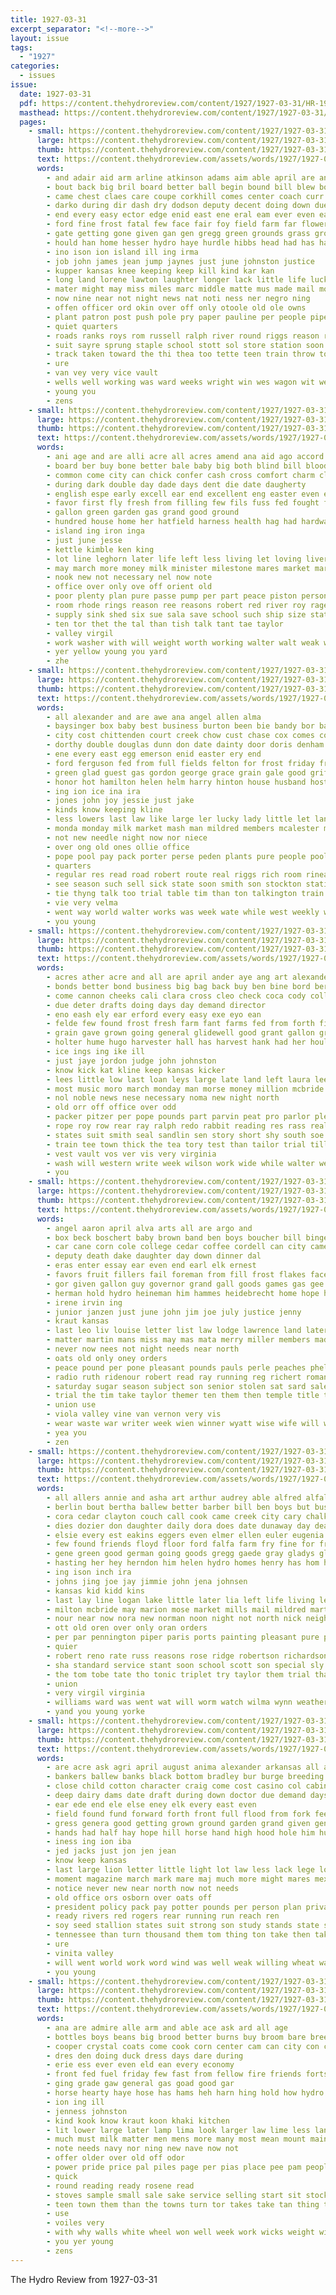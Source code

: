 ```yaml
---
title: 1927-03-31
excerpt_separator: "<!--more-->"
layout: issue
tags:
  - "1927"
categories:
  - issues
issue:
  date: 1927-03-31
  pdf: https://content.thehydroreview.com/content/1927/1927-03-31/HR-1927-03-31.pdf
  masthead: https://content.thehydroreview.com/content/1927/1927-03-31/masthead/HR-1927-03-31.jpg
  pages:
    - small: https://content.thehydroreview.com/content/1927/1927-03-31/small/HR-1927-03-31-01.jpg
      large: https://content.thehydroreview.com/content/1927/1927-03-31/large/HR-1927-03-31-01.jpg
      thumb: https://content.thehydroreview.com/content/1927/1927-03-31/thumbnails/HR-1927-03-31-01.jpg
      text: https://content.thehydroreview.com/assets/words/1927/1927-03-31/HR-1927-03-31-01.txt
      words:
        - and adair aid arm arline atkinson adams aim able april are ana agent ask all andy ard aper
        - bout back big bril board better ball begin bound bill blew bouquet boyle bandy been banner bidding beggs burns beat burn best barb both bone but broad bridge baptist beams brought band bales bari bank bixler body blown
        - came chest claes care coupe corkhill comes center coach curr caddo cording coup council cockerill county cotton city cocker come card cure change cot christ custer clara cause collar credit class car cost chow court chin con cummins can church
        - darko during dir dash dry dodson deputy decent doing down due davis driver death dione dresser date dunn deal duty day done doubt
        - end every easy ector edge enid east ene eral eam ever even ear elm eye
        - ford fine frost fatal few face fair foy field farm far flowers from fic fort fire fulks fields former ference full folks first fountain fill for friday fell
        - gate getting gone given gan gen gregg green grounds grass grove ger gum glee game gene good gas gower gain gash
        - hould han home hesser hydro haye hurdle hibbs head had has ham hinton huge hand hamlet held him hurt how her height hammer hatfield hard henry hinder hee half herrington hot homer house hes high harry hill
        - ino ison ion island ill ing irma
        - job john james jean jump jaynes just june johnston justice
        - kupper kansas knee keeping keep kill kind kar kan
        - long land lorene lawton laughter longer lack little life lucky late line laura litter lead latter list lon lay later larger light look lal law last levi left less landmark laws
        - mater might may miss miles marc middle matte mus made mail moore march main many mark minor most music moye must man mor men moores mete mary much morning mans medley more mer morn min mai mile mies mansi
        - now nine near not night news nat noti ness ner negro ning
        - offen officer ord okin over off only otoole old ole owns
        - plant patron post push pole pry paper pauline per people pipe pen perfect points place pea piece peace public person price police page point parker ports pest pay pin pas part present pastor
        - quiet quarters
        - roads ranks roys rom russell ralph river round riggs reason ressler run ruhl rock road roe reading rain reader ren rink ridenour ran roy rouge riding
        - suit sayre sprung staple school stott sol store station soon soo sweep stead short surprise stange single such spring sem slight ser sons sam street state shells staples solo snow stand sincere stoves sas session sense sly strong stables sapiro sale special start score sever sister streets see simpson seach said shawnee seen son sun saturday she senior saw six stores shape set speaks service stich send senger sunday states summer
        - track taken toward the thi thea too tette teen train throw top thing tank tin title taylor thoroughman them turn than tims town tool tongue then team thomas tree till take thy
        - ure
        - van vey very vice vault
        - wells well working was ward weeks wright win wes wagon wit weatherford weak want waters walks weather week way wild wise weeding with while wind white worst wheat waste work winn wal worl why won will
        - young you
        - zens
    - small: https://content.thehydroreview.com/content/1927/1927-03-31/small/HR-1927-03-31-02.jpg
      large: https://content.thehydroreview.com/content/1927/1927-03-31/large/HR-1927-03-31-02.jpg
      thumb: https://content.thehydroreview.com/content/1927/1927-03-31/thumbnails/HR-1927-03-31-02.jpg
      text: https://content.thehydroreview.com/assets/words/1927/1927-03-31/HR-1927-03-31-02.txt
      words:
        - ani age and are alli acre all acres amend ana aid ago accord
        - board ber buy bone better bale baby big both blind bill blood brou been bradley beans bills braly
        - common come city can chick confer cash cross comfort charm close car corn consul caddo cold ching county chop canna coaty
        - during dark double day dade days dent die date daugherty
        - english espe early excell ear end excellent eng easter even every
        - favor first fly fresh from filling few fils fuss fed fought flag floor fan for felton free farm fand fall
        - gallon green garden gas grand good ground
        - hundred house home her hatfield harness health hag had hardware humes hoi half has hydro hay
        - island ing iron inga
        - just june jesse
        - kettle kimble ken king
        - lot line leghorn later life left less living let loving liverpool look lowell league lite laws land large linen light
        - may march more money milk minister milestone mares market marie many mckee most morris mans mar malke millet men
        - nook new not necessary nel now note
        - office over only ove off orient old
        - poor plenty plan pure passe pump per part peace piston person present price prairie policy pack pen pullen
        - room rhode rings reason ree reasons robert red river roy rage
        - supply sink shed six sue sala save school such ship size state stove seed station sides stover soy second session seam sweet strain stock see show shows single sale sell seems seven
        - ten tor thet the tal than tish talk tant tae taylor
        - valley virgil
        - work washer with will weight worth working walter walt weak western while wells world water white winter wheat walls window want was well war
        - yer yellow young you yard
        - zhe
    - small: https://content.thehydroreview.com/content/1927/1927-03-31/small/HR-1927-03-31-03.jpg
      large: https://content.thehydroreview.com/content/1927/1927-03-31/large/HR-1927-03-31-03.jpg
      thumb: https://content.thehydroreview.com/content/1927/1927-03-31/thumbnails/HR-1927-03-31-03.jpg
      text: https://content.thehydroreview.com/assets/words/1927/1927-03-31/HR-1927-03-31-03.txt
      words:
        - all alexander and are awe ana angel allen alma
        - baysinger box baby best business burton been bie bandy bor bath buy bradley buyers bank but binger brate brother bill big bag back bring beat bloom
        - city cost chittenden court creek chow cust chase cox comes corn cant cousin cream cold clinton col care colorado cee came chick chic craig cake
        - dorthy double douglas dunn don date dainty door doris denham diamond days differ davis deal dinner day dungan
        - ene every east egg emerson enid easter ery end
        - ford ferguson fed from full fields felton for frost friday frank farm found firm fingers fancher fea fork folks
        - green glad guest gas gordon george grace grain gale good griffin gertrude gor geary
        - honor hot hamilton helen helm harry hinton house husband host henke heres hibbs hydro hafer hall her hatfield hunt hamil home halls heart has hand him hodgson
        - ing ion ice ina ira
        - jones john joy jessie just jake
        - kinds know keeping kline
        - less lowers last law like large ler lucky lady little let land larger lawton lat lela lillie lee look long
        - monda monday milk market mash man mildred members mcalester mail mill meals may more mont mari miss mighty made
        - not new needle night now nor niece
        - over ong old ones ollie office
        - pope pool pay pack porter perse peden plants pure people poole paper par pound part pleasant potter place packard porte
        - quarters
        - regular res read road robert route real riggs rich room rinearson roe ray reynolds ron ross roy roark
        - see season such sell sick state soon smith son stockton station sister sugar second sales safe show stephenson spencer surface sur service store sunday sweet sane set sale sisson star sedan surprise span saturday
        - tie thyng talk too trial table tim than ton talkington train town thick the tell tudor thur them take tom thomas tin
        - vie very velma
        - went way world walter works was week wate while west weekly want with weathers worth wells wheat wie why work wee wide will weatherford
        - you young
    - small: https://content.thehydroreview.com/content/1927/1927-03-31/small/HR-1927-03-31-04.jpg
      large: https://content.thehydroreview.com/content/1927/1927-03-31/large/HR-1927-03-31-04.jpg
      thumb: https://content.thehydroreview.com/content/1927/1927-03-31/thumbnails/HR-1927-03-31-04.jpg
      text: https://content.thehydroreview.com/assets/words/1927/1927-03-31/HR-1927-03-31-04.txt
      words:
        - acres ather acre and all are april ander aye ang art alexander ave aug
        - bonds better bond business big bag back buy ben bine bord bert banks berl best bills bankers badia been breed bank beat born but baldwin bean
        - come cannon cheeks cali clara cross cleo check coca cody collins company cotton close cordell cost cozy cashier college cream corn can county current caddo city cash choice count charter
        - due deter drafts doing days day demand director
        - eno eash ely ear erford every easy exe eyo ean
        - felde few found frost fresh farm fant farms fed from forth fine friends fitt farmer fall fellows for first felton fields
        - grain gave grown going general glidewell good grant gallon ground gar granger gener
        - holter hume hugo harvester hall has harvest hank had her hould hai hing herman harness house
        - ice ings ing ike ill
        - just jaye jordon judge john johnston
        - know kick kat kline keep kansas kicker
        - lees little low last loan leys large late land left laura leer
        - most music moro march monday man morse money million mcbride mond mela mis made marke main miss more many
        - nol noble news nese necessary noma new night north
        - old orr off office over odd
        - packer pitzer per pope pounds part parvin peat pro parlor pledge pass public proven
        - rope roy row rear ray ralph redo rabbit reading res rass real reeson rea
        - states suit smith seal sandlin sen story short shy south soe sou special show said service supply summer six simple seed study sunday stock surplus side state sui such san size stand sop store sapiro she save stay sie saad stocks soon subject shill street shown soy
        - train tee town thick the tea tory test than tailor trial till ties try trust thomas then them
        - vest vault vos ver vis very virginia
        - wash will western write week wilson work wide while walter well wit with wos washita wydro was wheat weight
        - you
    - small: https://content.thehydroreview.com/content/1927/1927-03-31/small/HR-1927-03-31-05.jpg
      large: https://content.thehydroreview.com/content/1927/1927-03-31/large/HR-1927-03-31-05.jpg
      thumb: https://content.thehydroreview.com/content/1927/1927-03-31/thumbnails/HR-1927-03-31-05.jpg
      text: https://content.thehydroreview.com/assets/words/1927/1927-03-31/HR-1927-03-31-05.txt
      words:
        - angel aaron april alva arts all are argo and
        - box beck boschert baby brown band ben boys boucher bill binger braly business ball bright butler been beans burkhart buth buy
        - car cane corn cole college cedar coffee cordell can city cameron chest cake claude chamber carver county care con call cream carnegie camps case chan cato corner coup crisco
        - deputy death dake daughter day down dinner dal
        - eras enter essay ear even end earl elk ernest
        - favors fruit fillers fail foreman from fill frost flakes face fing fancy flesher for friday fleeman froese fame first
        - gor given gallon guy governor grand gall goods games gas gee good gave
        - herman hold hydro heineman him hammes heidebrecht home hope had has hatfield hinton honor henke henry hopes heger haggard her hidden husband
        - irene irvin ing
        - junior janzen just june john jim joe july justice jenny
        - kraut kansas
        - last leo liv louise letter list law lodge lawrence land later longer
        - matter martin mans miss may mas mata merry miller members made monday margie mon mere master mier music mcanally mis morning march meals meal mustard
        - never now nees not night needs near north
        - oats old only oney orders
        - peace pound per pone pleasant pounds pauls perle peaches phelps pears poor part past peat
        - radio ruth ridenour robert read ray running reg richert romance
        - saturday sugar season subject son senior stolen sat sard sale see sick store short sylvester sunday steel sun stone state sack surprise special soap schools save sister school seven second space she student still speak sage story
        - trial the tim take taylor themer ten them then temple title tin tha thou
        - union use
        - viola valley vine van vernon very vis
        - wear waste war writer week wien winner wyatt wise wife will west wil warkentin work working white wren went with worst wright was words
        - yea you
        - zen
    - small: https://content.thehydroreview.com/content/1927/1927-03-31/small/HR-1927-03-31-06.jpg
      large: https://content.thehydroreview.com/content/1927/1927-03-31/large/HR-1927-03-31-06.jpg
      thumb: https://content.thehydroreview.com/content/1927/1927-03-31/thumbnails/HR-1927-03-31-06.jpg
      text: https://content.thehydroreview.com/assets/words/1927/1927-03-31/HR-1927-03-31-06.txt
      words:
        - all allers annie and asha art arthur audrey able alfred alfalfa are aver ask april ard august
        - berlin bout bertha ballew better barber bill ben boys but business brown best bloom back branson burkhart bessie bride born bring bert brother barrett beams buck been
        - cora cedar clayton couch call cook came creek city cary chalk car carry cost constant colony chas charlie carr cheap coupe church con cart cecil carney cream crissman colwell cattle copes cordell col cox calli chief clinton cloud cover caras clyde cope cumberland cronk coan county cast
        - dies dozier don daughter daily dora does date dunaway day death dooley days dinner
        - elsie every est eakins eggers even elmer ellen euler eugenia
        - few found friends floyd floor ford falfa farm fry fine for frid franks free folks france friday fam former fey fost french first forest from fire frank fred
        - gene green good german going goods gregg gaede gray gladys glad grand grounds griffin getting george
        - hasting her hey herndon him helen hydro homes henry has hom higginbotham hess hold home hobart hast held honie howard house hill herman halls hellen half hasbrook had harold
        - ing ison inch ira
        - johns jing joe jay jimmie john jena johnsen
        - kansas kid kidd kins
        - last lay line logan lake little later lia left life living lee lawrence less leo lloyd
        - milton mcbride may marion mose market mills mail mildred martin model maud miss mille marriage mex masoner most mis macklin much miller murphy morning menno money measles myrtle mace milward monday made monarch
        - nour near now nora new norman noon night not north nick neighbors
        - ott old oren over only oran orders
        - per par pennington piper paris ports painting pleasant pure peel people porter pete pay pent palace
        - quier
        - robert reno rate russ reasons rose ridge robertson richardson roger roon ralph rexroat rhoads riggs roy roe rest
        - sha standard service stant soon school scott son special sly save see sport saving summer seger simmons short simpson store sills season saturday sodders samuel serre spring sunday smith stock stunz still station sit stubblefield second sun she south
        - the tom tobe tate tho tonic triplet try taylor them trial than trull triplett tay tra thelma trip
        - union
        - very virgil virginia
        - williams ward was went wat will worm watch wilma wynn weather washita war while week work wilson willis wife weatherford with
        - yand you young yorke
    - small: https://content.thehydroreview.com/content/1927/1927-03-31/small/HR-1927-03-31-07.jpg
      large: https://content.thehydroreview.com/content/1927/1927-03-31/large/HR-1927-03-31-07.jpg
      thumb: https://content.thehydroreview.com/content/1927/1927-03-31/thumbnails/HR-1927-03-31-07.jpg
      text: https://content.thehydroreview.com/assets/words/1927/1927-03-31/HR-1927-03-31-07.txt
      words:
        - are acre ask agri april august anima alexander arkansas all agent aid ard and american acres ana
        - bankers ballew banks black bottom bradley bur burge breeding bank bulk bills books been best bond big bill blood bis beans burden bigger business but both board better breed bean brought
        - close child cotton character craig come cost casino col cabin cattle class claude corn cam crease cudahy cord colt carry can clock chamber cons credit cash car cummings craw cross check champion cast county con city
        - deep dairy dams date draft during down doctor due demand days ditch done day
        - ear ede end ele else eney elk every east even
        - field found fund forward forth front full flood from fork fee face favorite fore first farm farms fay far friend farmer fall for
        - gress genera good getting grown ground garden grand given general grain governor
        - hands had half hay hope hill horse hand high hood hole him hundred hydro haye henry has hurt
        - iness ing ion iba
        - jed jacks just jon jen jean
        - know keep kansas
        - last large lion letter little light lot law less lack lege long land lines
        - moment magazine march mark mare maj much more might mares mex many must men mention made mules mile mule main may miss man money
        - notice never new near north now not needs
        - old office ors osborn over oats off
        - president policy pack pay potter pounds per person plan private past pro points pride patron power public plant perfect place present people point part
        - ready rivers red rogers rear running run reach ren
        - soy seed stallion states suit strong son study stands state stamp settle stick street stand sugar salesman stock set session sires shore said side she start subject sues schools see step seal service six surplus sea show
        - tennessee than turn thousand them tom thing ton take then taken texas the toi trucks ties
        - ure
        - vinita valley
        - will went world work word wind was well weak willing wheat washington want with way wagoner week
        - you young
    - small: https://content.thehydroreview.com/content/1927/1927-03-31/small/HR-1927-03-31-08.jpg
      large: https://content.thehydroreview.com/content/1927/1927-03-31/large/HR-1927-03-31-08.jpg
      thumb: https://content.thehydroreview.com/content/1927/1927-03-31/thumbnails/HR-1927-03-31-08.jpg
      text: https://content.thehydroreview.com/assets/words/1927/1927-03-31/HR-1927-03-31-08.txt
      words:
        - ana are admire alle arm and able ace ask ard all age
        - bottles boys beans big brood better burns buy broom bare breeding been best bandy box boy bars
        - cooper crystal coats come cook corn center cam can city con citizen candies cheap coop comes court cost common close chow choice
        - dres den doing duck dress days dare during
        - erie ess ever even eld ean every economy
        - front fed fuel friday few fast from fellow fire friends forts for first free farm fly folks full fine fath
        - ging grade gaw general gas goad good gar
        - horse hearty haye hose has hams heh harn hing hold how hydro hour homes hammonds health hot haul habit hammer harm hom
        - ion ing ill
        - jenness johnston
        - kind kook know kraut koon khaki kitchen
        - lit lower large later lamp lima look larger law lime less land light live like
        - much must milk matter men mens more many most mean mount main
        - note needs navy nor ning new nave now not
        - offer older over old off odor
        - power pride price pal piles page per pias place pee pam people paper pair pest
        - quick
        - round reading ready rosene read
        - stoves sample small sale sake service selling start sit stock sox sales strand swe silk setting soap stand such streets smoke stove supply saturday seed shoulders sow son save slick still store soda spring show
        - teen town them than the towns turn tor takes take tan thing taken tin
        - use
        - voiles very
        - with why walls white wheel won well week work wicks weight will way wool worlds wat wink winter
        - you yer young
        - zens
---
```


The Hydro Review from 1927-03-31

<!--more-->

